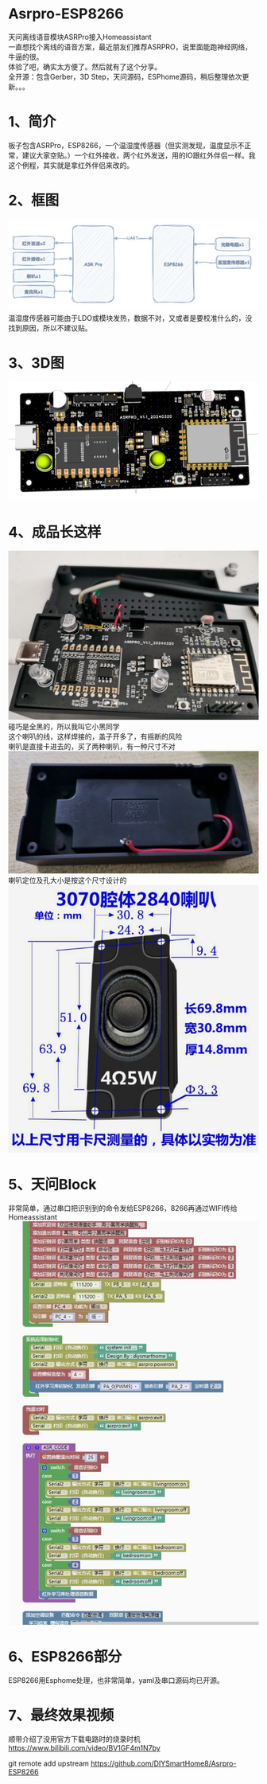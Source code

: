 # Asrpro-ESP8266<br>
天问离线语音模块ASRPro接入Homeassistant<br>
一直想找个离线的语音方案，最近朋友们推荐ASRPRO，说里面能跑神经网络，牛逼的很。<br>
体验了吧，确实太方便了。然后就有了这个分享。<br>
全开源：包含Gerber，3D Step，天问源码，ESPhome源码，稍后整理依次更新。。。<br>
# 1、简介<br>
板子包含ASRPro，ESP8266，一个温湿度传感器（但实测发现，温度显示不正常，建议大家空贴。）一个红外接收，两个红外发送，用的IO跟红外伴侣一样。我这个例程，其实就是拿红外伴侣来改的。<br>
# 2、框图<br>
![Image text](https://github.com/DIYSmartHome8/Asrpro-ESP8266/blob/main/IMG/No.1.jpg)<br>
温湿度传感器可能由于LDO或模块发热，数据不对，又或者是要校准什么的，没找到原因，所以不建议贴。<br>
# 3、3D图<br>
![Image text](https://github.com/DIYSmartHome8/Asrpro-ESP8266/blob/main/IMG/No.2.jpg)<br>
# 4、成品长这样<br>
![Image text](https://github.com/DIYSmartHome8/Asrpro-ESP8266/blob/main/IMG/No.3.jpg)<br>
碰巧是全黑的，所以我叫它小黑同学<br>
这个喇叭的线，这样焊接的，盖子开多了，有摇断的风险<br>
喇叭是直接卡进去的，买了两种喇叭，有一种尺寸不对<br>
![Image text](https://github.com/DIYSmartHome8/Asrpro-ESP8266/blob/main/IMG/No.5.jpg)<br>
喇叭定位及孔大小是按这个尺寸设计的<br>
![Image text](https://github.com/DIYSmartHome8/Asrpro-ESP8266/blob/main/IMG/No.6.jpg)<br>
# 5、天问Block<br>
非常简单，通过串口把识别到的命令发给ESP8266，8266再通过WIFI传给Homeassistant<br>
![Image text](https://github.com/DIYSmartHome8/Asrpro-ESP8266/blob/main/IMG/No.4.jpg)<br>
# 6、ESP8266部分<br>
ESP8266用Esphome处理，也非常简单，yaml及串口源码均已开源。
# 7、最终效果视频<br>
顺带介绍了没用官方下载电路时的烧录时机<br>
https://www.bilibili.com/video/BV1GF4m1N7by

git remote add upstream https://github.com/DIYSmartHome8/Asrpro-ESP8266
